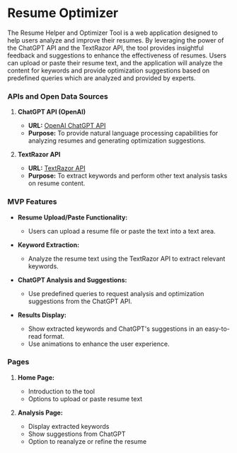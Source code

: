# Resume Optimizer

The Resume Helper and Optimizer Tool is a web application designed to help users analyze and improve their resumes. By leveraging the power of the ChatGPT API and the TextRazor API, the tool provides insightful feedback and suggestions to enhance the effectiveness of resumes. Users can upload or paste their resume text, and the application will analyze the content for keywords and provide optimization suggestions based on predefined queries which are analyzed and provided by experts.

### APIs and Open Data Sources

1. **ChatGPT API (OpenAI)**
   - **URL:** [OpenAI ChatGPT API](https://beta.openai.com/docs/api-reference/introduction)
   - **Purpose:** To provide natural language processing capabilities for analyzing resumes and generating optimization suggestions.

2. **TextRazor API**
   - **URL:** [TextRazor API](https://www.textrazor.com/)
   - **Purpose:** To extract keywords and perform other text analysis tasks on resume content.

### MVP Features

- **Resume Upload/Paste Functionality:**
  - Users can upload a resume file or paste the text into a text area.
  
- **Keyword Extraction:**
  - Analyze the resume text using the TextRazor API to extract relevant keywords.
  
- **ChatGPT Analysis and Suggestions:**
  - Use predefined queries to request analysis and optimization suggestions from the ChatGPT API.

- **Results Display:**
  - Show extracted keywords and ChatGPT's suggestions in an easy-to-read format.
  - Use animations to enhance the user experience.

### Pages

1. **Home Page:**
   - Introduction to the tool
   - Options to upload or paste resume text

2. **Analysis Page:**
   - Display extracted keywords
   - Show suggestions from ChatGPT
   - Option to reanalyze or refine the resume

